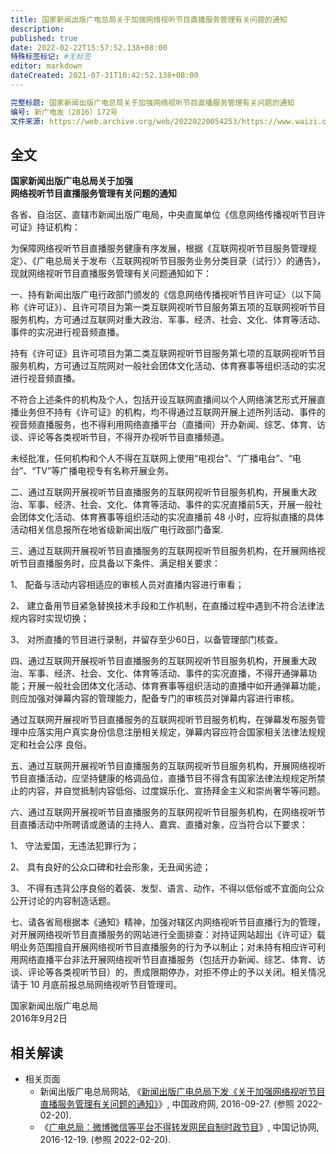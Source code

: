 ```yaml
---
title: 国家新闻出版广电总局关于加强网络视听节目直播服务管理有关问题的通知
description:
published: true
date: 2022-02-22T15:57:52.138+08:00
特殊标签标记: #无标签
editor: markdown
dateCreated: 2021-07-31T10:42:52.138+08:00
---
```


```YAML
完整标题: 国家新闻出版广电总局关于加强网络视听节目直播服务管理有关问题的通知
编号: 新广电发〔2016〕172号
文件来源: https://web.archive.org/web/20220220054253/https://www.waizi.org.cn/doc/66063.html
```

## 全文

**国家新闻出版广电总局关于加强**<br>
**网络视听节目直播服务管理有关问题的通知**

各省、自治区、直辖市新闻出版广电局，中央直属单位《信息网络传播视听节目许可证》持证机构：

为保障网络视听节目直播服务健康有序发展，根据《互联网视听节目服务管理规定〉、《广电总局关于发布〈互联网视听节目服务业务分类目录（试行）〉的通告》，现就网络视听节目直播服务管理有关问题通知如下：

一、持有新闻出版广电行政部门颁发的《信息网络传播视听节目许可证〉（以下简称《许可证》）、且许可项目为第一类互联网视听节目服务第五项的互联网视听节目服务机构，方可通过互联网对重大政治、军事、经济、社会、文化、体育等活动、事件的实况进行视音频直播。

持有《许可证》且许可项目为第二类互联网视听节目服务第七项的互联网视听节目服务机构，方可通过互院网对一般社会团体文化活动、体育赛事等组织活动的实况进行视音频直播。

不符合上述条件的机构及个人，包括开设互联网直播间以个人网络演艺形式开展直播业务但不持有《许可证》的机构，均不得通过互联网开展上述所列活动、事件的视音频直播服务，也不得利用网络直播平台（直播间）开办新闻、综艺、体育、访谈、评论等各类视听节目，不得开办视听节目直播频道。

未经批准，任何机构和个人不得在互联网上使用“电视台”、“广播电台”、“电台”、“TV”等广播电视专有名称开展业务。

二、通过互联网开展视听节目直播服务的互联网视听节目服务机构，开展重大政治、军事、经济、社会、文化、体育等活动、事件的实况直播前5天，开展一般社会团体文化活动、体育赛事等组织活动的实况直播前 48 小时，应将拟直播的具体活动相关信息报所在地省级新闻出版广电行政部门备案.

三、通过互联网开展视听节目直播服务的互联网视听节目服务机构，在开展网络视听节目直播服务时，应具备以下条件、满足相关要求：

1、	配备与活动内容相适应的审核人员对直播内容进行审看；

2、	建立备用节目紧急替换技术手段和工作机制，在直播过程中遇到不符合法律法规内容时实现切换；

3、	对所直播的节目进行录制，并留存至少60日，以备管理部门核查。

四、通过互联网开展视听节目直播服务的互联网视听节目服务机构，开展重大政治、军事、经济、社会、文化、体育等活动、事件的实况直播，不得开通弹幕功能；开展一般社会团体文化活动、体育赛事等组织活动的直播中如开通弹幕功能，则应加强对弹幕内容的管理能力，配备专门的审核员对弹幕内容进行审核。

通过互联网开展视听节目直播服务的互联网视听节目服务机构，在弹幕发布服务管理中应落实用户真实身份信息注册相关规定，弹幕内容应符合国家相关法律法规规定和社会公序  良俗。

五、通过互联网开展视听节目直播服务的互联网视听节目服务机构，开展网络视听节目直播活动，应坚持健康的格调品位，直播节目不得含有国家法律法规规定所禁止的内容，并自觉抵制内容低俗、过度娱乐化、宣扬拜金主义和崇尚奢华等问题。

六、通过互联网开展视听节目直播服务的互联网视听节目服务机构，在网络视听节目直播活动中所聘请或邀请的主持人、嘉宾、直播对象，应当符合以下要求：

1、	守法爱国，无违法犯罪行为；

2、	具有良好的公众口碑和社会形象，无丑闻劣迹；

3、	不得有违背公序良俗的着装、发型、语言、动作，不得以低俗或不宜面向公众公开讨论的内容制造话题。

七、请各省局根据本《通知》精神，加强对辖区内网络视听节目直播行为的管理，对开展网络视听节目直播服务的网站进行全面排查：对持证网站超出《许可证〉载明业务范围擅自开展网络视听节目直播服务的行为予以制止；对未持有相应许可利用网络直播平台非法开展网络视听节目直播服务（包括开办新闻、综艺、体育、访谈、评论等各类视听节目）的，责成限期停办，对拒不停止的予以关闭。相关情况请于 10 月底前报总局网络视听节目管理司。

国家新闻出版广电总局<br>
2016年9月2日

## 相关解读

+ 相关页面
    + 新闻出版广电总局网站, 《[新闻出版广电总局下发《关于加强网络视听节目直播服务管理有关问题的通知》](https://web.archive.org/web/20160928155837/http://www.gov.cn/xinwen/2016-09/27/content_5112297.htm)》, 中国政府网, 2016-09-27. (参照 2022-02-20).
    + 《[广电总局：微博微信等平台不得转发网民自制时政节目](https://web.archive.org/web/20210720031027/http://www.xinhuanet.com/zgjx/2016-12/19/c_135915887_2.htm)》, 中国记协网, 2016-12-19. (参照 2022-02-20).
